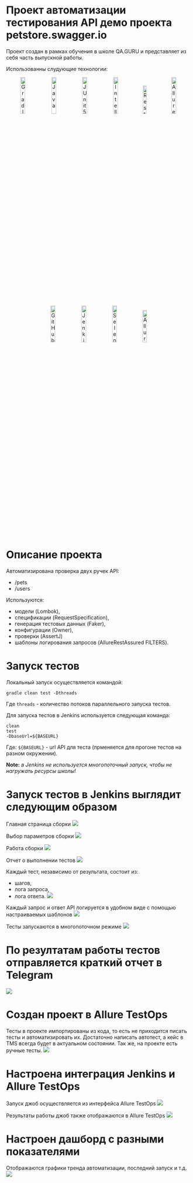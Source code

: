 # Проект автоматизации тестирования API демо проекта petstore.swagger.io
Проект создан в рамках обучения в школе QA.GURU и представляет из себя часть выпускной работы.

Использованны слудующие технологии:

<p align="center">
<img width="16%" title="Gradle" src="media/Gradle.svg">
<img width="16%" title="Java" src="media/Java.svg">
<img width="16%" title="JUnit5" src="media/JUnit5.svg">
<img width="16%" title="IntelliJ IDEA" src="media/Intelij_IDEA.svg">
<img width="14%" title="Rest Assured" src="media/RestAssured.svg">
<img width="16%" title="Allure Report" src="media/Allure_Report.svg">
<img width="16%" title="GitHub" src="media/GitHub.svg">
<img width="16%" title="Jenkins" src="media/Jenkins.svg">
<img width="16%" title="Selenoid" src="media/Selenoid.svg">
<img width="15%" title="Allure TestOps" src="media/Allure-logo.svg">
</p>

# Описание проекта
Автоматизирована проверка двух ручек API:
- /pets
- /users

Используются: 
- модели (Lombok), 
- спецификации (RequestSpecification), 
- генерация тестовых данных (Faker), 
- конфигурации (Owner),
- проверки (AssertJ)
- шаблоны логирования запросов (AllureRestAssured FILTERS). 

# Запуск тестов
Локальный запуск осуществляется командой: 
```
gradle clean test -Dthreads
```
Где `threads` - количество потоков параллельного запуска тестов.

Для запуска тестов в Jenkins используется следующая команда:
```
clean
test
-DbaseUrl=${BASEURL}
```
Где:
`${BASEURL}` - url API для теста (прменяется для прогоне тестов на разном окружении).
 
**Note:** *в Jenkins не используется многопоточный запуск, чтобы не нагружать ресурсы школы!* 

# Запуск тестов в Jenkins выглядит следующим образом
Главная страница сборки
![](media/JenkinsJob.svg)

Выбор параметров сборки
![](media/JenkinsJobStart.svg)

Работа сборки
![](media/JenkinsJobWork.svg)

Отчет о выполнении тестов
![](media/AllureReport.svg)

Каждый тест, независимо от результата, состоит из:
- шагов, 
- лога запроса,
- лога ответа. 
![](media/AllureReportAll.svg)

Каждый запрос и ответ API логируется в удобном виде с помощью настраиваемых шаблонов
![](media/AllureReportResponseLog.svg)

Тесты запускаются в многопоточном режиме
![](media/Multithread.svg)

# По резултатам работы тестов отправляется краткий отчет в Telegram
![](media/TelegramBot.svg)

# Создан проект в Allure TestOps
Тесты в проекте импортированы из кода, то есть не приходится писать тесты и автоматизировать их.
Достаточно написать автотест, а кейс в TMS всегда будет в актуальном состоянии. Так же, на проекте есть ручные тесты.
![](media/TestCases.svg)

# Настроена интеграция Jenkins и Allure TestOps
Запуск джоб осуществляется из интерфейса Allure TestOps
![](media/AllureJobs.svg)

Результаты работы джоб также отображаются в Allure TestOps
![](media/LaunchedJobAllure.svg)

# Настроен дашборд с разными показателями
Отображаются графики тренда автоматизации, последний запуск и т.д.
![](media/Dashboard.svg)

